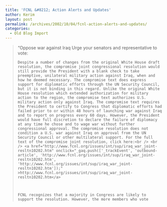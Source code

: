 ```yaml
---
title: 'FCNL &#8212; Action Alerts and Updates'
author: Kerim
layout: post
permalink: /archives/2002/10/04/fcnl-action-alerts-and-updates/
categories:
  - Old Blog Import
---
```


>   &#8220;Oppose war against Iraq Urge your senators and representative to vote: 
>   
>   
>     Despite a number of changes from the original White House draft resolution, the compromise joint congressional resolution would still provide the President with a blank check to take preemptive, unilateral military action against Iraq, when and how he deemed necessary. The compromise text does express support for diplomatic efforts through the UN Security Council, but it is not binding in this regard. Unlike the original White House resolution which extended authorization for military action to the region, the compromise text authorizes U.S. military action only against Iraq. The compromise text requires the President to certify to Congress that diplomatic efforts had failed prior to or within 48 hours of launching war against Iraq and to report on progress every 60 days. However, the President would have full discretion to declare the failure of diplomacy at any time he chose and to wage war without further congressional approval. The compromise resolution does not condition a U.S. war against Iraq on approval from the UN Security Council or other multilateral support. For the full text of the compromise joint resolution, click here:<br /> <br /> <a href="http://www.fcnl.org/issues/int/sup/iraq_war_joint-resltn10202.htm" onclick="_gaq.push(['_trackEvent', 'outbound-article', 'http://www.fcnl.org/issues/int/sup/iraq_war_joint-resltn10202.htm', 'http://www.fcnl.org/issues/int/sup/iraq_war_joint-resltn10202.htm']);" >http://www.fcnl.org/issues/int/sup/iraq_war_joint-resltn10202.htm</a>
>   
>   
>   
>     FCNL recognizes that a majority in Congress are likely to support the resolution. However, the more members who vote
>   
>   

>   
>  
